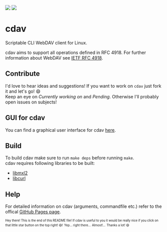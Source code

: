 ![](https://github.com/luv4bytes/cdav/workflows/ubuntu-16.04/badge.svg)
![](https://github.com/luv4bytes/cdav/workflows/ubuntu-18.04/badge.svg)

# cdav
Scriptable CLI WebDAV client for Linux.


cdav aims to support all operations defined in RFC 4918.
For further information about WebDAV see <a href="https://tools.ietf.org/html/rfc4918">IETF RFC 4918</a>.

## Contribute
I'd love to hear ideas and suggestions! If you want to work on `cdav` just fork it and let's go! :smile:  
Keep an eye on *Currently working on* and *Pending*. Otherwise I'll probably open issues on subjects!

## GUI for cdav
You can find a graphical user interface for cdav <a href="https://github.com/luv4bytes/cdav-gtk">here</a>.

## Build

To build cdav make sure to run `make deps` before running `make`. <br>
cdav requires following libraries to be built:

- <a href="http://xmlsoft.org/">libmxl2</a>
- <a href="https://curl.se/libcurl/">libcurl</a>


## Help
For detailed information on cdav (arguments, commandfile etc.) refer to the offical <a href="https://luv4bytes.github.io/cdav">GitHub Pages page</a>.

<sub><sup>Hey there! This is the end of this README file! If cdav is useful to you it would be really nice if you click on that little star button on the top right! :smile:!</sup></sub>
<sub><sup>Yep... right there...</sup></sub>
<sub><sup>Almost!...</sup></sub>
<sub><sup>Thanks a lot! :smile:</sup></sub>

